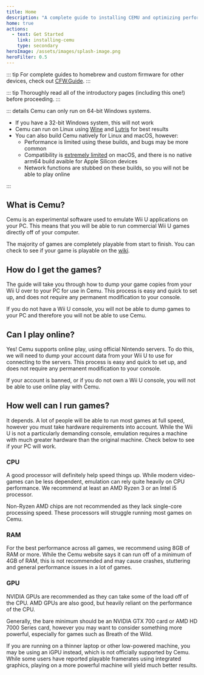 ```yaml
---
title: Home
description: "A complete guide to installing CEMU and optimizing performance."
home: true
actions:
  - text: Get Started
    link: installing-cemu
    type: secondary
heroImage: /assets/images/splash-image.png
heroFilter: 0.5
---
```


::: tip
For complete guides to homebrew and custom firmware for other devices, check out [CFW.Guide](https://cfw.guide).
:::

::: tip
Thoroughly read all of the introductory pages (including this one!) before proceeding.
:::


::: details Cemu can only run on 64-bit Windows systems.

- If you have a 32-bit Windows system, this will not work
- Cemu can run on Linux using [Wine](https://www.winehq.org) and [Lutris](https://lutris.net/) for best results
- You can also build Cemu natively for Linux and macOS, however:
  - Performance is limited using these builds, and bugs may be more common
  - Compatibility is [extremely limited](https://cemu.emiyl.com/) on macOS, and there is no native arm64 build avaible for Apple Silicon devices
  - Network functions are stubbed on these builds, so you will not be able to play online

:::

## What is Cemu?

Cemu is an experimental software used to emulate Wii U applications on your PC. This means that you will be able to run commercial Wii U games directly off of your computer.

The majority of games are completely playable from start to finish. You can check to see if your game is playable on the [wiki](https://wiki.cemu.info/wiki/Category:List_of_games).

## How do I get the games?

The guide will take you through how to dump your game copies from your Wii U over to your PC for use in Cemu. This process is easy and quick to set up, and does not require any permanent modification to your console.

If you do not have a Wii U console, you will not be able to dump games to your PC and therefore you will not be able to use Cemu.

## Can I play online?

Yes! Cemu supports online play, using official Nintendo servers. To do this, we will need to dump your account data from your Wii U to use for connecting to the servers. This process is easy and quick to set up, and does not require any permanent modification to your console.

If your account is banned, or if you do not own a Wii U console, you will not be able to use online play with Cemu.

## How well can I run games?

It depends. A lot of people will be able to run most games at full speed, however you must take hardware requirements into account. While the Wii U is not a particularly demanding console, emulation requires a machine with much greater hardware than the original machine. Check below to see if your PC will work.

### CPU

A good processor will definitely help speed things up. While modern video-games can be less dependent, emulation can rely quite heavily on CPU performance. We recommend at least an AMD Ryzen 3 or an Intel i5 processor.

Non-Ryzen AMD chips are not recommended as they lack single-core processing speed. These processors will struggle running most games on Cemu.

### RAM

For the best performance across all games, we recommend using 8GB of RAM or more. While the Cemu website says it can run off of a minimum of 4GB of RAM, this is not recommended and may cause crashes, stuttering and general performance issues in a lot of games.

### GPU

NVIDIA GPUs are recommended as they can take some of the load off of the CPU. AMD GPUs are also good, but heavily reliant on the performance of the CPU.

Generally, the bare minimum should be an NVIDIA GTX 700 card or AMD HD 7000 Series card, however you may want to consider something more powerful, especially for games such as Breath of the Wild.

If you are running on a thinner laptop or other low-powered machine, you may be using an iGPU instead, which is not officially supported by Cemu. While some users have reported playable framerates using integrated graphics, playing on a more powerful machine will yield much better results.
